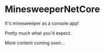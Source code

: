 # MinesweeperNetCore
It's minesweeper as a console app!

Pretty much what you'd expect.

More content coming soon...
